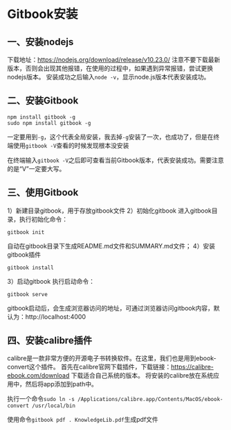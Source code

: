 # Gitbook安装

## 一、安装nodejs
下载地址：https://nodejs.org/download/release/v10.23.0/
注意不要下载最新版本，否则会出现其他报错，在使用的过程中，如果遇到异常报错，尝试更换nodejs版本。
安装成功之后输入`node -v`，显示node.js版本代表安装成功。
## 二、安装Gitbook
```
npm install gitbook -g
sudo npm install gitbook -g
```

一定要用到`-g`，这个代表全局安装，我去掉`-g`安装了一次，也成功了，但是在终端使用`gitbook -V`查看的时候发现根本没安装

在终端输入`gitbook -V`之后即可查看当前Gitbook版本，代表安装成功。需要注意的是“V”一定要大写。

## 三、使用Gitbook
1）新建目录gitbook，用于存放gitbook文件
2）初始化gitbook
进入gitbook目录，执行初始化命令：
```
gitbook init
```
自动在gitbook目录下生成README.md文件和SUMMARY.md文件；
4）安装gitbook插件
```
gitbook install
```
3）启动gitbook
执行启动命令：
```
gitbook serve
```
gitbook启动后，会生成浏览器访问的地址，可通过浏览器访问gitbook内容，默认为：http://localhost:4000
## 四、安装calibre插件
calibre是一款非常方便的开源电子书转换软件。在这里，我们也是用到ebook-convert这个插件。
首先在calibre官网下载插件，下载链接：https://calibre-ebook.com/download
下载适合自己系统的版本。
将安装的calibre放在系统应用中，然后将app添加到path中。

执行一个命令`sudo ln -s /Applications/calibre.app/Contents/MacOS/ebook-convert /usr/local/bin`

使用命令`gitbook pdf . KnowledgeLib.pdf`生成pdf文件

